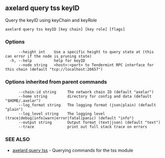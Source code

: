 ## axelard query tss keyID

Query the keyID using keyChain and keyRole

```
axelard query tss keyID [key chain] [key role] [flags]
```

### Options

```
      --height int    Use a specific height to query state at (this can error if the node is pruning state)
  -h, --help          help for keyID
      --node string   <host>:<port> to Tendermint RPC interface for this chain (default "tcp://localhost:26657")
```

### Options inherited from parent commands

```
      --chain-id string     The network chain ID (default "axelar")
      --home string         directory for config and data (default "$HOME/.axelar")
      --log_format string   The logging format (json|plain) (default "plain")
      --log_level string    The logging level (trace|debug|info|warn|error|fatal|panic) (default "info")
      --output string       Output format (text|json) (default "text")
      --trace               print out full stack trace on errors
```

### SEE ALSO

* [axelard query tss](axelard_query_tss.md)	 - Querying commands for the tss module

